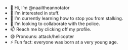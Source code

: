 - 👋 Hi, I’m @naailtheannotator
- 👀 I’m interested in stuff.
- 🌱 I’m currently learning how to stop you from stalking.
- 💞️ I’m looking to collaborate with the police.
- 📫 Reach me by clicking off my profile.
- 😄 Pronouns: attack/helicopter
- ⚡ Fun fact: everyone was born at a very young age.

<!---
naailtheannotator/naailtheannotator is a ✨ special ✨ repository because its `README.md` (this file) appears on your GitHub profile.
You can click the Preview link to take a look at your changes.
--->
